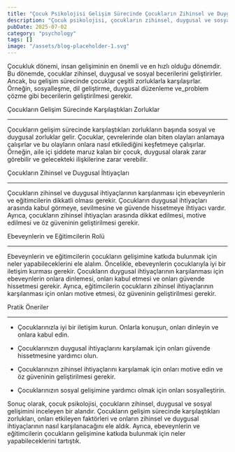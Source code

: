 ```yaml
---
title: "Çocuk Psikolojisi Gelişim Sürecinde Çocukların Zihinsel ve Duygusal İhtiyaçları"
description: "Çocuk psikolojisi, çocukların zihinsel, duygusal ve sosyal gelişimini inceleyen bir alandır. Bu makalede, çocukların gelişim sürecinde karşılaştıkları zorlukları, onları etkileyen faktörleri ve onl..."
pubDate: 2025-07-02
category: "psychology"
tags: []
image: "/assets/blog-placeholder-1.svg"
---
```


Çocukluk dönemi, insan gelişiminin en önemli ve en hızlı olduğu dönemdir. Bu dönemde, çocuklar zihinsel, duygusal ve sosyal becerilerini geliştirirler. Ancak, bu gelişim sürecinde çocuklar çeşitli zorluklarla karşılaşırlar. Örneğin, sosyalleşme, dil geliştirme, duygusal düzenleme ve_problem çözme gibi becerilerin geliştirilmesi gerekir.

Çocukların Gelişim Sürecinde Karşılaştıkları Zorluklar

-----------------------------------------------

Çocukların gelişim sürecinde karşılaştıkları zorlukların başında sosyal ve duygusal zorluklar gelir. Çocuklar, çevrelerinde olan biten olayları anlamaya çalışırlar ve bu olayların onlara nasıl etkilediğini keşfetmeye çalışırlar. Örneğin, aile içi şiddete maruz kalan bir çocuk, duygusal olarak zarar görebilir ve gelecekteki ilişkilerine zarar verebilir.

Çocukların Zihinsel ve Duygusal İhtiyaçları

--------------------------------------

Çocukların zihinsel ve duygusal ihtiyaçlarının karşılanması için ebeveynlerin ve eğitimcilerin dikkatli olması gerekir. Çocukların duygusal ihtiyaçları arasında kabul görmeye, sevilmesine ve güvende hissetmeye ihtiyacı vardır. Ayrıca, çocukların zihinsel ihtiyaçları arasında dikkat edilmesi, motive edilmesi ve öz güveninin geliştirilmesi gerekir.

Ebeveynlerin ve Eğitimcilerin Rolü

-------------------------------

Ebeveynlerin ve eğitimcilerin çocukların gelişimine katkıda bulunmak için neler yapabileceklerini ele alalım. Öncelikle, ebeveynlerin çocuklarıyla iyi bir iletişim kurması gerekir. Çocukların duygusal ihtiyaçlarının karşılanması için ebeveynlerin onlara dinlemesi, onları kabul etmesi ve onları güvende hissetmesi gerekir. Ayrıca, eğitimcilerin çocukların zihinsel ihtiyaçlarının karşılanması için onları motive etmesi, öz güveninin geliştirilmesi gerekir.

Pratik Öneriler

--------------

* Çocuklarınızla iyi bir iletişim kurun. Onlarla konuşun, onları dinleyin ve onlara kabul edin.

* Çocuklarınızın duygusal ihtiyaçlarını karşılamak için onları güvende hissetmesine yardımcı olun.

* Çocuklarınızın zihinsel ihtiyaçlarını karşılamak için onları motive edin ve öz güveninin geliştirilmesi gerekir.

* Çocuklarınızın sosyal gelişimine yardımcı olmak için onları sosyalleştirin.

Sonuç olarak, çocuk psikolojisi, çocukların zihinsel, duygusal ve sosyal gelişimini inceleyen bir alandır. Çocukların gelişim sürecinde karşılaştıkları zorlukları, onları etkileyen faktörleri ve onların zihinsel ve duygusal ihtiyaçlarının nasıl karşılanacağını ele aldık. Ayrıca, ebeveynlerin ve eğitimcilerin çocukların gelişimine katkıda bulunmak için neler yapabileceklerini tartıştık.